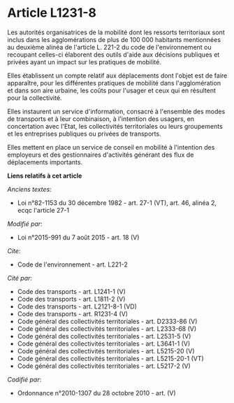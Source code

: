 # Article L1231-8

Les autorités organisatrices de la mobilité dont les ressorts territoriaux sont inclus dans les agglomérations de plus de 100
000 habitants mentionnées au deuxième alinéa de l'article L. 221-2 du code de l'environnement ou recoupant celles-ci
élaborent des outils d'aide aux décisions publiques et privées ayant un impact sur les pratiques de mobilité.

Elles établissent un compte relatif aux déplacements dont l'objet est de faire apparaître, pour les différentes pratiques de
mobilité dans l'agglomération et dans son aire urbaine, les coûts pour l'usager et ceux qui en résultent pour la
collectivité. 

Elles instaurent un service d'information, consacré à l'ensemble des modes de transports et à leur combinaison, à l'intention
des usagers, en concertation avec l'Etat, les collectivités territoriales ou leurs groupements et les entreprises publiques
ou privées de transports. 

Elles mettent en place un service de conseil en mobilité à l'intention des employeurs et des gestionnaires d'activités
générant des flux de déplacements importants.

**Liens relatifs à cet article**

_Anciens textes_:

  - Loi n°82-1153 du 30 décembre 1982 - art. 27-1 (VT), art. 46, alinéa 2, ecqc l'article 27-1

_Modifié par_:

  - Loi n°2015-991 du 7 août 2015 - art. 18 (V)

_Cite_:

  - Code de l'environnement - art. L221-2

_Cité par_:

  - Code des transports - art. L1241-1 (V)
  - Code des transports - art. L1811-2 (V)
  - Code des transports - art. L2121-8-1 (VD)
  - Code des transports - art. R1231-4 (V)
  - Code général des collectivités territoriales - art. D2333-86 (V)
  - Code général des collectivités territoriales - art. L2333-68 (V)
  - Code général des collectivités territoriales - art. L2531-5 (V)
  - Code général des collectivités territoriales - art. L3641-1 (V)
  - Code général des collectivités territoriales - art. L5215-20 (V)
  - Code général des collectivités territoriales - art. L5215-20-1 (VT)
  - Code général des collectivités territoriales - art. L5217-2 (V)

_Codifié par_:

  - Ordonnance n°2010-1307 du 28 octobre 2010 - art. (V)
